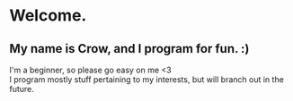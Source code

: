 <h1> Welcome. </h1>

<h2> My name is Crow, and I program for fun. :) </h2>

<p> I'm a beginner, so please go easy on me <3 <br> I program mostly stuff pertaining to my interests, but will branch out in the future. </p>
